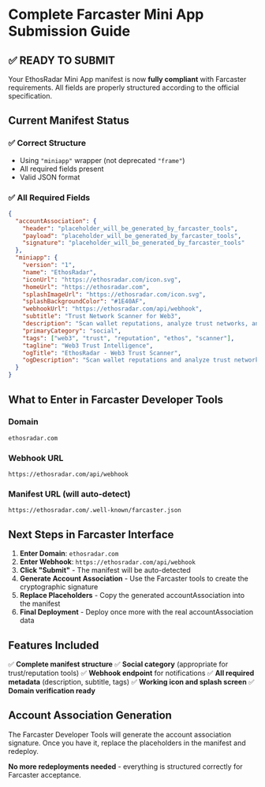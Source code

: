 # Complete Farcaster Mini App Submission Guide

## ✅ READY TO SUBMIT

Your EthosRadar Mini App manifest is now **fully compliant** with Farcaster requirements. All fields are properly structured according to the official specification.

## Current Manifest Status

### ✅ **Correct Structure**
- Using `"miniapp"` wrapper (not deprecated `"frame"`)
- All required fields present
- Valid JSON format

### ✅ **All Required Fields**
```json
{
  "accountAssociation": {
    "header": "placeholder_will_be_generated_by_farcaster_tools",
    "payload": "placeholder_will_be_generated_by_farcaster_tools", 
    "signature": "placeholder_will_be_generated_by_farcaster_tools"
  },
  "miniapp": {
    "version": "1",
    "name": "EthosRadar",
    "iconUrl": "https://ethosradar.com/icon.svg",
    "homeUrl": "https://ethosradar.com",
    "splashImageUrl": "https://ethosradar.com/icon.svg",
    "splashBackgroundColor": "#1E40AF",
    "webhookUrl": "https://ethosradar.com/api/webhook",
    "subtitle": "Trust Network Scanner for Web3",
    "description": "Scan wallet reputations, analyze trust networks, and track Ethos Protocol scores with real-time analytics. Build trust in Web3 with comprehensive reputation insights.",
    "primaryCategory": "social",
    "tags": ["web3", "trust", "reputation", "ethos", "scanner"],
    "tagline": "Web3 Trust Intelligence",
    "ogTitle": "EthosRadar - Web3 Trust Scanner",
    "ogDescription": "Scan wallet reputations and analyze trust networks with real-time Ethos Protocol data"
  }
}
```

## What to Enter in Farcaster Developer Tools

### **Domain**
```
ethosradar.com
```

### **Webhook URL**
```
https://ethosradar.com/api/webhook
```

### **Manifest URL (will auto-detect)**
```
https://ethosradar.com/.well-known/farcaster.json
```

## Next Steps in Farcaster Interface

1. **Enter Domain**: `ethosradar.com`
2. **Enter Webhook**: `https://ethosradar.com/api/webhook` 
3. **Click "Submit"** - The manifest will be auto-detected
4. **Generate Account Association** - Use the Farcaster tools to create the cryptographic signature
5. **Replace Placeholders** - Copy the generated accountAssociation into the manifest
6. **Final Deployment** - Deploy once more with the real accountAssociation data

## Features Included

✅ **Complete manifest structure**
✅ **Social category** (appropriate for trust/reputation tools)
✅ **Webhook endpoint** for notifications
✅ **All required metadata** (description, subtitle, tags)
✅ **Working icon and splash screen**
✅ **Domain verification ready**

## Account Association Generation

The Farcaster Developer Tools will generate the account association signature. Once you have it, replace the placeholders in the manifest and redeploy.

**No more redeployments needed** - everything is structured correctly for Farcaster acceptance.